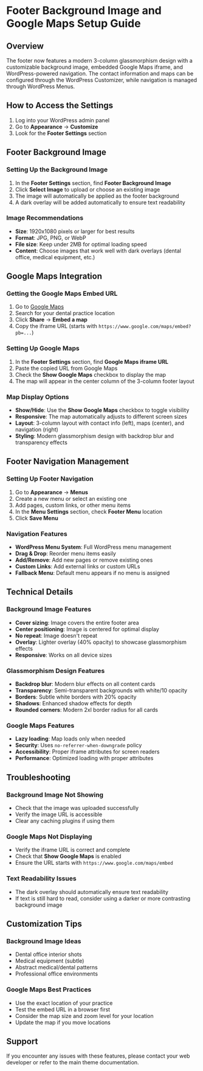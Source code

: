 # Footer Background Image and Google Maps Setup Guide

## Overview

The footer now features a modern 3-column glassmorphism design with a customizable background image, embedded Google Maps iframe, and WordPress-powered navigation. The contact information and maps can be configured through the WordPress Customizer, while navigation is managed through WordPress Menus.

## How to Access the Settings

1. Log into your WordPress admin panel
2. Go to **Appearance** → **Customize**
3. Look for the **Footer Settings** section

## Footer Background Image

### Setting Up the Background Image

1. In the **Footer Settings** section, find **Footer Background Image**
2. Click **Select Image** to upload or choose an existing image
3. The image will automatically be applied as the footer background
4. A dark overlay will be added automatically to ensure text readability

### Image Recommendations

- **Size**: 1920x1080 pixels or larger for best results
- **Format**: JPG, PNG, or WebP
- **File size**: Keep under 2MB for optimal loading speed
- **Content**: Choose images that work well with dark overlays (dental office, medical equipment, etc.)

## Google Maps Integration

### Getting the Google Maps Embed URL

1. Go to [Google Maps](https://maps.google.com)
2. Search for your dental practice location
3. Click **Share** → **Embed a map**
4. Copy the iframe URL (starts with `https://www.google.com/maps/embed?pb=...`)

### Setting Up Google Maps

1. In the **Footer Settings** section, find **Google Maps iframe URL**
2. Paste the copied URL from Google Maps
3. Check the **Show Google Maps** checkbox to display the map
4. The map will appear in the center column of the 3-column footer layout

### Map Display Options

- **Show/Hide**: Use the **Show Google Maps** checkbox to toggle visibility
- **Responsive**: The map automatically adjusts to different screen sizes
- **Layout**: 3-column layout with contact info (left), maps (center), and navigation (right)
- **Styling**: Modern glassmorphism design with backdrop blur and transparency effects

## Footer Navigation Management

### Setting Up Footer Navigation

1. Go to **Appearance** → **Menus**
2. Create a new menu or select an existing one
3. Add pages, custom links, or other menu items
4. In the **Menu Settings** section, check **Footer Menu** location
5. Click **Save Menu**

### Navigation Features

- **WordPress Menu System**: Full WordPress menu management
- **Drag & Drop**: Reorder menu items easily
- **Add/Remove**: Add new pages or remove existing ones
- **Custom Links**: Add external links or custom URLs
- **Fallback Menu**: Default menu appears if no menu is assigned

## Technical Details

### Background Image Features

- **Cover sizing**: Image covers the entire footer area
- **Center positioning**: Image is centered for optimal display
- **No repeat**: Image doesn't repeat
- **Overlay**: Lighter overlay (40% opacity) to showcase glassmorphism effects
- **Responsive**: Works on all device sizes

### Glassmorphism Design Features

- **Backdrop blur**: Modern blur effects on all content cards
- **Transparency**: Semi-transparent backgrounds with white/10 opacity
- **Borders**: Subtle white borders with 20% opacity
- **Shadows**: Enhanced shadow effects for depth
- **Rounded corners**: Modern 2xl border radius for all cards

### Google Maps Features

- **Lazy loading**: Map loads only when needed
- **Security**: Uses `no-referrer-when-downgrade` policy
- **Accessibility**: Proper iframe attributes for screen readers
- **Performance**: Optimized loading with proper attributes

## Troubleshooting

### Background Image Not Showing

- Check that the image was uploaded successfully
- Verify the image URL is accessible
- Clear any caching plugins if using them

### Google Maps Not Displaying

- Verify the iframe URL is correct and complete
- Check that **Show Google Maps** is enabled
- Ensure the URL starts with `https://www.google.com/maps/embed`

### Text Readability Issues

- The dark overlay should automatically ensure text readability
- If text is still hard to read, consider using a darker or more contrasting background image

## Customization Tips

### Background Image Ideas

- Dental office interior shots
- Medical equipment (subtle)
- Abstract medical/dental patterns
- Professional office environments

### Google Maps Best Practices

- Use the exact location of your practice
- Test the embed URL in a browser first
- Consider the map size and zoom level for your location
- Update the map if you move locations

## Support

If you encounter any issues with these features, please contact your web developer or refer to the main theme documentation.
